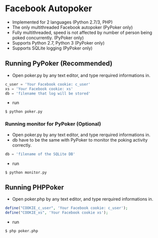 # Facebook Autopoker
* Implemented for 2 languages (Python 2.7/3, PHP)
* The only multithreaded Facebook autopoker (PyPoker only)
* Fully multithreaded, speed is not affected by number of person being poked concurrently. (PyPoker only)
* Supports Python 2.7, Python 3 (PyPoker only)
* Supports SQLite logging (PyPoker only)

## Running PyPoker (Recommended)
* Open poker.py by any text editor, and type rerquired informations in.
```python
c_user = 'Your Facebook cookie: c_user'
xs = 'Your Facebook cookie: xs'
db = 'filename that log will be stored'
```
* run
```
$ python poker.py
```

### Running monitor for PyPoker (Optional)
* Open poker.py by any text editor, and type rerquired informations in.
 * db have to be the same with PyPoker to monitor the poking activity correctly.
```python
db = 'filename of the SQLite DB'
```
* run
```
$ python monitor.py
```

## Running PHPPoker
* Open poker.php by any text editor, and type rerquired informations in.
```php
define("COOKIE_c_user", 'Your Facebook cookie: c_user');
define("COOKIE_xs", 'Your Facebook cookie xs');
```

* run
```
$ php poker.php
```

